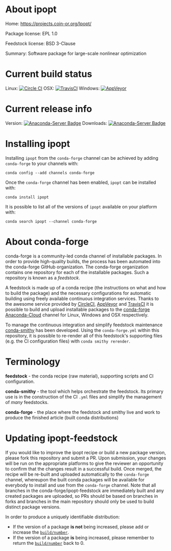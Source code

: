 About ipopt
===========

Home: https://projects.coin-or.org/Ipopt/

Package license: EPL 1.0

Feedstock license: BSD 3-Clause

Summary: Software package for large-scale nonlinear optimization



Current build status
====================

Linux: [![Circle CI](https://circleci.com/gh/conda-forge/ipopt-feedstock.svg?style=shield)](https://circleci.com/gh/conda-forge/ipopt-feedstock)
OSX: [![TravisCI](https://travis-ci.org/conda-forge/ipopt-feedstock.svg?branch=master)](https://travis-ci.org/conda-forge/ipopt-feedstock)
Windows: [![AppVeyor](https://ci.appveyor.com/api/projects/status/github/conda-forge/ipopt-feedstock?svg=True)](https://ci.appveyor.com/project/conda-forge/ipopt-feedstock/branch/master)

Current release info
====================
Version: [![Anaconda-Server Badge](https://anaconda.org/conda-forge/ipopt/badges/version.svg)](https://anaconda.org/conda-forge/ipopt)
Downloads: [![Anaconda-Server Badge](https://anaconda.org/conda-forge/ipopt/badges/downloads.svg)](https://anaconda.org/conda-forge/ipopt)

Installing ipopt
================

Installing `ipopt` from the `conda-forge` channel can be achieved by adding `conda-forge` to your channels with:

```
conda config --add channels conda-forge
```

Once the `conda-forge` channel has been enabled, `ipopt` can be installed with:

```
conda install ipopt
```

It is possible to list all of the versions of `ipopt` available on your platform with:

```
conda search ipopt --channel conda-forge
```


About conda-forge
=================

conda-forge is a community-led conda channel of installable packages.
In order to provide high-quality builds, the process has been automated into the
conda-forge GitHub organization. The conda-forge organization contains one repository
for each of the installable packages. Such a repository is known as a *feedstock*.

A feedstock is made up of a conda recipe (the instructions on what and how to build
the package) and the necessary configurations for automatic building using freely
available continuous integration services. Thanks to the awesome service provided by
[CircleCI](https://circleci.com/), [AppVeyor](http://www.appveyor.com/)
and [TravisCI](https://travis-ci.org/) it is possible to build and upload installable
packages to the [conda-forge](https://anaconda.org/conda-forge)
[Anaconda-Cloud](http://docs.anaconda.org/) channel for Linux, Windows and OSX respectively.

To manage the continuous integration and simplify feedstock maintenance
[conda-smithy](http://github.com/conda-forge/conda-smithy) has been developed.
Using the ``conda-forge.yml`` within this repository, it is possible to re-render all of
this feedstock's supporting files (e.g. the CI configuration files) with ``conda smithy rerender``.


Terminology
===========

**feedstock** - the conda recipe (raw material), supporting scripts and CI configuration.

**conda-smithy** - the tool which helps orchestrate the feedstock.
                   Its primary use is in the construction of the CI ``.yml`` files
                   and simplify the management of *many* feedstocks.

**conda-forge** - the place where the feedstock and smithy live and work to
                  produce the finished article (built conda distributions)


Updating ipopt-feedstock
========================

If you would like to improve the ipopt recipe or build a new
package version, please fork this repository and submit a PR. Upon submission,
your changes will be run on the appropriate platforms to give the reviewer an
opportunity to confirm that the changes result in a successful build. Once
merged, the recipe will be re-built and uploaded automatically to the
`conda-forge` channel, whereupon the built conda packages will be available for
everybody to install and use from the `conda-forge` channel.
Note that all branches in the conda-forge/ipopt-feedstock are
immediately built and any created packages are uploaded, so PRs should be based
on branches in forks and branches in the main repository should only be used to
build distinct package versions.

In order to produce a uniquely identifiable distribution:
 * If the version of a package **is not** being increased, please add or increase
   the [``build/number``](http://conda.pydata.org/docs/building/meta-yaml.html#build-number-and-string).
 * If the version of a package **is** being increased, please remember to return
   the [``build/number``](http://conda.pydata.org/docs/building/meta-yaml.html#build-number-and-string)
   back to 0.
